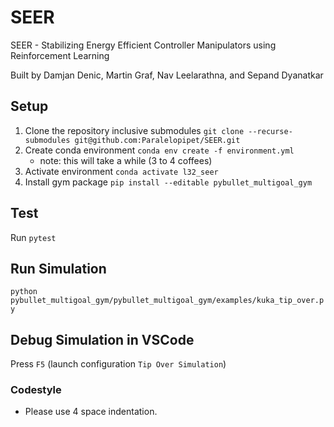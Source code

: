 # SEER

SEER - Stabilizing Energy Efficient Controller Manipulators using Reinforcement Learning

Built by Damjan Denic, Martin Graf, Nav Leelarathna, and Sepand Dyanatkar

## Setup

1. Clone the repository inclusive submodules `git clone --recurse-submodules git@github.com:Paralelopipet/SEER.git`
2. Create conda environment `conda env create -f environment.yml`
    - note: this will take a while (3 to 4 coffees)
3. Activate environment `conda activate l32_seer`
4. Install gym package `pip install --editable pybullet_multigoal_gym`

## Test

Run `pytest`

## Run Simulation

`python pybullet_multigoal_gym/pybullet_multigoal_gym/examples/kuka_tip_over.py`

## Debug Simulation in VSCode

Press `F5` (launch configuration `Tip Over Simulation`)

### Codestyle

- Please use 4 space indentation.

